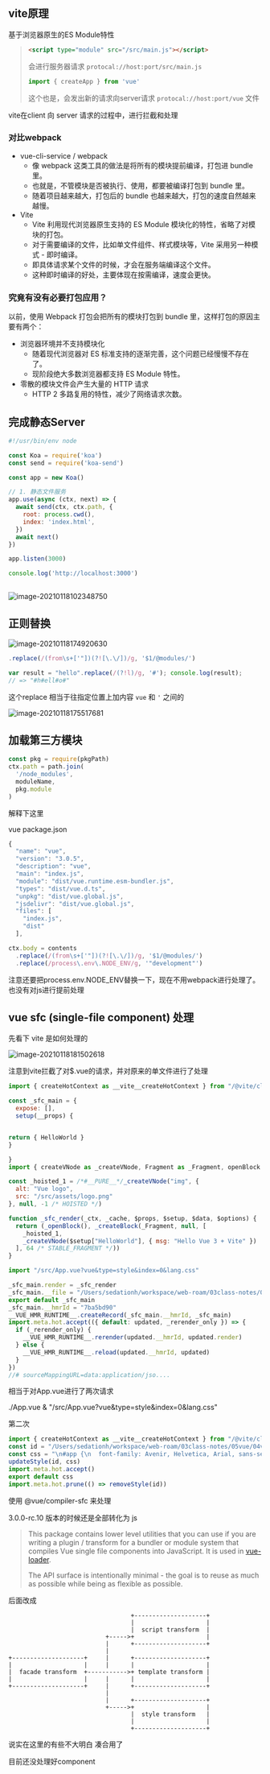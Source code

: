 ## vite原理

基于浏览器原生的ES Module特性

> ```html
> <script type="module" src="/src/main.js"></script>
> ```
>
> 会进行服务器请求 `protocal://host:port/src/main.js`
>
> ```js
> import { createApp } from 'vue'
> ```
>
> 这个也是，会发出新的请求向server请求 `protocal://host:port/vue` 文件

vite在client 向 server 请求的过程中，进行拦截和处理



### 对比webpack

- vue-cli-service / webpack
  - 像 webpack 这类工具的做法是将所有的模块提前编译，打包进 bundle 里。
  - 也就是，不管模块是否被执行、使用，都要被编译打包到 bundle 里。
  - 随着项目越来越大，打包后的 bundle 也越来越大，打包的速度自然越来越慢。
- Vite
  - Vite 利用现代浏览器原生支持的 ES Module 模块化的特性，省略了对模块的打包。
  - 对于需要编译的文件，比如单文件组件、样式模块等，Vite 采用另一种模式 - 即时编译。
  - 即具体请求某个文件的时候，才会在服务端编译这个文件。
  - 这种即时编译的好处，主要体现在按需编译，速度会更快。



### 究竟有没有必要打包应用？

以前，使用 Webpack 打包会把所有的模块打包到 bundle 里，这样打包的原因主要有两个：

- 浏览器环境并不支持模块化
  - 随着现代浏览器对 ES 标准支持的逐渐完善，这个问题已经慢慢不存在了。
  - 现阶段绝大多数浏览器都支持 ES Module 特性。
- 零散的模块文件会产生大量的 HTTP 请求
  - HTTP 2 多路复用的特性，减少了网络请求次数。



## 完成静态Server

```js
#!/usr/bin/env node

const Koa = require('koa')
const send = require('koa-send')

const app = new Koa()

// 1. 静态文件服务
app.use(async (ctx, next) => {
  await send(ctx, ctx.path, {
    root: process.cwd(),
    index: 'index.html',
  })
  await next()
})

app.listen(3000)

console.log('http://localhost:3000')
	
```

![image-20210118102348750](http://picbed.sedationh.cn/image-20210118102348750.png)



## 正则替换

![image-20210118174920630](http://picbed.sedationh.cn/image-20210118174920630.png)

```js
.replace(/(from\s+['"])(?![\.\/])/g, '$1/@modules/')
```

```js
var result = "hello".replace(/(?!l)/g, '#'); console.log(result);
// => "#h#ell#o#"
```

这个replace 相当于往指定位置上加内容 `vue` 和 `'` 之间的

![image-20210118175517681](http://picbed.sedationh.cn/image-20210118175517681.png)



## 加载第三方模块

```js
const pkg = require(pkgPath)
ctx.path = path.join(
  '/node_modules',
  moduleName,
  pkg.module
)
```

解释下这里

vue package.json

```js
{
  "name": "vue",
  "version": "3.0.5",
  "description": "vue",
  "main": "index.js",
  "module": "dist/vue.runtime.esm-bundler.js",
  "types": "dist/vue.d.ts",
  "unpkg": "dist/vue.global.js",
  "jsdelivr": "dist/vue.global.js",
  "files": [
    "index.js",
    "dist"
  ],
```



```js
ctx.body = contents
  .replace(/(from\s+['"])(?![\.\/])/g, '$1/@modules/')
  .replace(/process\.env\.NODE_ENV/g, '"development"')
```

注意还要把process.env.NODE_ENV替换一下，现在不用webpack进行处理了。也没有对js进行提前处理



## vue sfc (single-file component) 处理

先看下 vite 是如何处理的

![image-20210118181502618](http://picbed.sedationh.cn/image-20210118181502618.png)

注意到vite拦截了对$.vue的请求，并对原来的单文件进行了处理

```js
import { createHotContext as __vite__createHotContext } from "/@vite/client";import.meta.hot = __vite__createHotContext("/src/App.vue");import HelloWorld from '/src/components/HelloWorld.vue'

const _sfc_main = {
  expose: [],
  setup(__props) {


return { HelloWorld }
}

}
import { createVNode as _createVNode, Fragment as _Fragment, openBlock as _openBlock, createBlock as _createBlock } from "/node_modules/.vite/vue.71d55805.js"

const _hoisted_1 = /*#__PURE__*/_createVNode("img", {
  alt: "Vue logo",
  src: "/src/assets/logo.png"
}, null, -1 /* HOISTED */)

function _sfc_render(_ctx, _cache, $props, $setup, $data, $options) {
  return (_openBlock(), _createBlock(_Fragment, null, [
    _hoisted_1,
    _createVNode($setup["HelloWorld"], { msg: "Hello Vue 3 + Vite" })
  ], 64 /* STABLE_FRAGMENT */))
}

import "/src/App.vue?vue&type=style&index=0&lang.css"

_sfc_main.render = _sfc_render
_sfc_main.__file = "/Users/sedationh/workspace/web-roam/03class-notes/05vue/04vue3/01vite-simulation/vite-project/src/App.vue"
export default _sfc_main
_sfc_main.__hmrId = "7ba5bd90"
__VUE_HMR_RUNTIME__.createRecord(_sfc_main.__hmrId, _sfc_main)
import.meta.hot.accept(({ default: updated, _rerender_only }) => {
  if (_rerender_only) {
    __VUE_HMR_RUNTIME__.rerender(updated.__hmrId, updated.render)
  } else {
    __VUE_HMR_RUNTIME__.reload(updated.__hmrId, updated)
  }
})
//# sourceMappingURL=data:application/jso....
```

相当于对App.vue进行了两次请求

./App.vue & "/src/App.vue?vue&type=style&index=0&lang.css"

第二次

```js
import { createHotContext as __vite__createHotContext } from "/@vite/client";import.meta.hot = __vite__createHotContext("/src/App.vue?vue&type=style&index=0&lang.css");import { updateStyle, removeStyle } from "/@vite/client"
const id = "/Users/sedationh/workspace/web-roam/03class-notes/05vue/04vue3/01vite-simulation/vite-project/src/App.vue?vue&type=style&index=0&lang.css"
const css = "\n#app {\n  font-family: Avenir, Helvetica, Arial, sans-serif;\n  -webkit-font-smoothing: antialiased;\n  -moz-osx-font-smoothing: grayscale;\n  text-align: center;\n  color: #2c3e50;\n  margin-top: 60px;\n}\n"
updateStyle(id, css)
import.meta.hot.accept()
export default css
import.meta.hot.prune(() => removeStyle(id))
```



使用 @vue/compiler-sfc 来处理

3.0.0-rc.10 版本的时候还是全部转化为 js 

> This package contains lower level utilities that you can use if you are writing a plugin / transform for a bundler or module system that compiles Vue single file components into JavaScript. It is used in [vue-loader](https://github.com/vuejs/vue-loader).
>
> The API surface is intentionally minimal - the goal is to reuse as much as possible while being as flexible as possible.

后面改成

```
                                  +--------------------+
                                  |                    |
                                  |  script transform  |
                           +----->+                    |
                           |      +--------------------+
                           |
+--------------------+     |      +--------------------+
|                    |     |      |                    |
|  facade transform  +----------->+ template transform |
|                    |     |      |                    |
+--------------------+     |      +--------------------+
                           |
                           |      +--------------------+
                           +----->+                    |
                                  |  style transform   |
                                  |                    |
                                  +--------------------+
```

说实在这里的有些不大明白 凑合用了



目前还没处理好component

